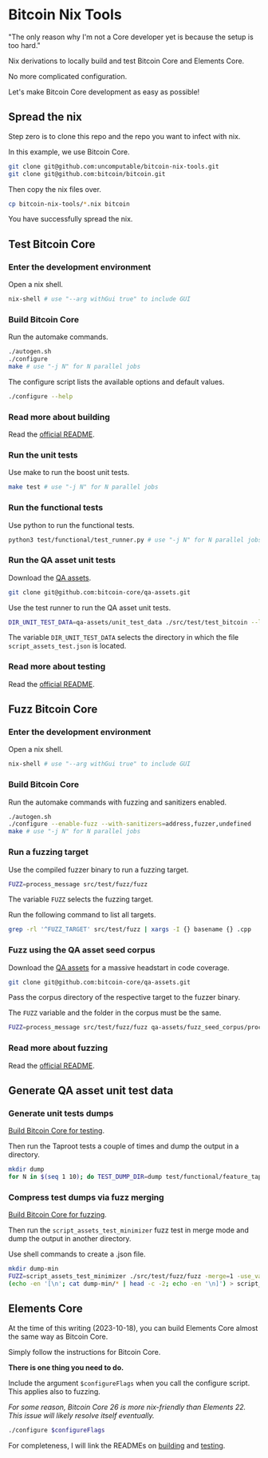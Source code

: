 # Bitcoin Nix Tools

"The only reason why I'm not a Core developer yet is because the setup is too hard."

Nix derivations to locally build and test Bitcoin Core and Elements Core.

No more complicated configuration.

Let's make Bitcoin Core development as easy as possible!

## Spread the nix

Step zero is to clone this repo and the repo you want to infect with nix.

In this example, we use Bitcoin Core.

```bash
git clone git@github.com:uncomputable/bitcoin-nix-tools.git
git clone git@github.com:bitcoin/bitcoin.git
```

Then copy the nix files over.

```bash
cp bitcoin-nix-tools/*.nix bitcoin
```

You have successfully spread the nix.

## Test Bitcoin Core

### Enter the development environment

Open a nix shell.

```bash
nix-shell # use "--arg withGui true" to include GUI
```

### Build Bitcoin Core

Run the automake commands.

```bash
./autogen.sh
./configure
make # use "-j N" for N parallel jobs
```

The configure script lists the available options and default values.

```bash
./configure --help
```

### Read more about building

Read the [official README](https://github.com/bitcoin/bitcoin/blob/master/doc/build-unix.md).

### Run the unit tests

Use make to run the boost unit tests.

```bash
make test # use "-j N" for N parallel jobs
```

### Run the functional tests

Use python to run the functional tests.

```bash
python3 test/functional/test_runner.py # use "-j N" for N parallel jobs # use "--extended" to include ignored tests
```

### Run the QA asset unit tests

Download the [QA assets](https://github.com/bitcoin-core/qa-assets).

```bash
git clone git@github.com:bitcoin-core/qa-assets.git
```

Use the test runner to run the QA asset unit tests.

```bash
DIR_UNIT_TEST_DATA=qa-assets/unit_test_data ./src/test/test_bitcoin --log_level=warning --run_test=script_tests
```

The variable `DIR_UNIT_TEST_DATA` selects the directory in which the file `script_assets_test.json` is located.

### Read more about testing

Read the [official README](https://github.com/bitcoin/bitcoin/blob/master/test/README.md).

## Fuzz Bitcoin Core

### Enter the development environment

Open a nix shell.

```bash
nix-shell # use "--arg withGui true" to include GUI
```

### Build Bitcoin Core

Run the automake commands with fuzzing and sanitizers enabled.

```bash
./autogen.sh
./configure --enable-fuzz --with-sanitizers=address,fuzzer,undefined
make # use "-j N" for N parallel jobs
```

### Run a fuzzing target

Use the compiled fuzzer binary to run a fuzzing target.

```bash
FUZZ=process_message src/test/fuzz/fuzz
```

The variable `FUZZ` selects the fuzzing target.

Run the following command to list all targets.

```bash
grep -rl '^FUZZ_TARGET' src/test/fuzz | xargs -I {} basename {} .cpp
```

### Fuzz using the QA asset seed corpus

Download the [QA assets](https://github.com/bitcoin-core/qa-assets) for a massive headstart in code coverage.

```bash
git clone git@github.com:bitcoin-core/qa-assets.git
```

Pass the corpus directory of the respective target to the fuzzer binary.

The `FUZZ` variable and the folder in the corpus must be the same.

```bash
FUZZ=process_message src/test/fuzz/fuzz qa-assets/fuzz_seed_corpus/process_message/
```

### Read more about fuzzing

Read the [official README](https://github.com/bitcoin/bitcoin/blob/master/doc/fuzzing.md).

## Generate QA asset unit test data

### Generate unit tests dumps

[Build Bitcoin Core for testing](https://github.com/uncomputable/bitcoin-nix-tools/tree/master#test-bitcoin-core).

Then run the Taproot tests a couple of times and dump the output in a directory.

```bash
mkdir dump
for N in $(seq 1 10); do TEST_DUMP_DIR=dump test/functional/feature_taproot.py --dumptests; done
```

### Compress test dumps via fuzz merging

[Build Bitcoin Core for fuzzing](https://github.com/uncomputable/bitcoin-nix-tools/tree/master#fuzz-bitcoin-core).

Then run the `script_assets_test_minimizer` fuzz test in merge mode and dump the output in another directory.

Use shell commands to create a .json file.

```bash
mkdir dump-min
FUZZ=script_assets_test_minimizer ./src/test/fuzz/fuzz -merge=1 -use_value_profile=1 dump-min/ dump/
(echo -en '[\n'; cat dump-min/* | head -c -2; echo -en '\n]') > script_assets_test.json
```

## Elements Core

At the time of this writing (2023-10-18), you can build Elements Core almost the same way as Bitcoin Core.

Simply follow the instructions for Bitcoin Core.

**There is one thing you need to do.**

Include the argument `$configureFlags` when you call the configure script. This applies also to fuzzing.

_For some reason, Bitcoin Core 26 is more nix-friendly than Elements 22. This issue will likely resolve itself eventually._

```bash
./configure $configureFlags
```

For completeness, I will link the READMEs on [building](https://github.com/ElementsProject/elements/blob/master/doc/build-unix.md) and [testing](https://github.com/ElementsProject/elements/blob/master/test/README.md).
